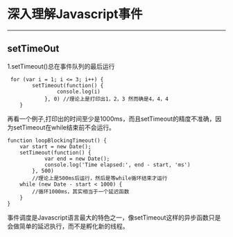 # 深入理解Javascript事件

---
## setTimeOut
1.setTimeout()总在事件队列的最后运行

```
 for (var i = 1; i <= 3; i++) {
        setTimeout(function() {
                console.log(i)
            }, 0) //理论上是打印出1，2，3 然而确是4，4，4
    }
```
再看一个例子,打印出的时间至少是1000ms，而且setTimeout的精度不准确，因为setTimeout在while结束前不会运行。

```
function loopBlockingTimeout() {
    var start = new Date();
    setTimeout(function() {
            var end = new Date();
            console.log('Time elapsed:', end - start, 'ms')
        }, 500)
        //理论上是500ms后运行，然后是等while循环结束才运行
    while (new Date - start < 1000) {
        //循环1000ms，其实相当于一个延迟函数
    }
}
```
事件调度是Javascript语言最大的特色之一，像setTimeout这样的异步函数只是会做简单的延迟执行，而不是孵化新的线程。